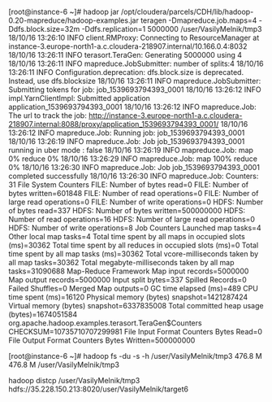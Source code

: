 [root@instance-6 ~]# hadoop jar /opt/cloudera/parcels/CDH/lib/hadoop-0.20-mapreduce/hadoop-examples.jar teragen -Dmapreduce.job.maps=4 -Ddfs.block.size=32m -Ddfs.replication=1 5000000 /user/VasilyMelnik/tmp3
18/10/16 13:26:10 INFO client.RMProxy: Connecting to ResourceManager at instance-3.europe-north1-a.c.cloudera-218907.internal/10.166.0.4:8032
18/10/16 13:26:11 INFO terasort.TeraGen: Generating 5000000 using 4
18/10/16 13:26:11 INFO mapreduce.JobSubmitter: number of splits:4
18/10/16 13:26:11 INFO Configuration.deprecation: dfs.block.size is deprecated. Instead, use dfs.blocksize
18/10/16 13:26:11 INFO mapreduce.JobSubmitter: Submitting tokens for job: job_1539693794393_0001
18/10/16 13:26:12 INFO impl.YarnClientImpl: Submitted application application_1539693794393_0001
18/10/16 13:26:12 INFO mapreduce.Job: The url to track the job: http://instance-3.europe-north1-a.c.cloudera-218907.internal:8088/proxy/application_1539693794393_0001/
18/10/16 13:26:12 INFO mapreduce.Job: Running job: job_1539693794393_0001
18/10/16 13:26:19 INFO mapreduce.Job: Job job_1539693794393_0001 running in uber mode : false
18/10/16 13:26:19 INFO mapreduce.Job:  map 0% reduce 0%
18/10/16 13:26:29 INFO mapreduce.Job:  map 100% reduce 0%
18/10/16 13:26:30 INFO mapreduce.Job: Job job_1539693794393_0001 completed successfully
18/10/16 13:26:30 INFO mapreduce.Job: Counters: 31
        File System Counters
                FILE: Number of bytes read=0
                FILE: Number of bytes written=601848
                FILE: Number of read operations=0
                FILE: Number of large read operations=0
                FILE: Number of write operations=0
                HDFS: Number of bytes read=337
                HDFS: Number of bytes written=500000000
                HDFS: Number of read operations=16
                HDFS: Number of large read operations=0
                HDFS: Number of write operations=8
        Job Counters
                Launched map tasks=4
                Other local map tasks=4
                Total time spent by all maps in occupied slots (ms)=30362
                Total time spent by all reduces in occupied slots (ms)=0
                Total time spent by all map tasks (ms)=30362
                Total vcore-milliseconds taken by all map tasks=30362
                Total megabyte-milliseconds taken by all map tasks=31090688
        Map-Reduce Framework
                Map input records=5000000
                Map output records=5000000
                Input split bytes=337
                Spilled Records=0
                Failed Shuffles=0
                Merged Map outputs=0
                GC time elapsed (ms)=489
                CPU time spent (ms)=16120
                Physical memory (bytes) snapshot=1421287424
                Virtual memory (bytes) snapshot=6337835008
                Total committed heap usage (bytes)=1674051584
        org.apache.hadoop.examples.terasort.TeraGen$Counters
                CHECKSUM=10735710707299981
        File Input Format Counters
                Bytes Read=0
        File Output Format Counters
                Bytes Written=500000000

[root@instance-6 ~]# hadoop fs -du -s -h /user/VasilyMelnik/tmp3
476.8 M  476.8 M  /user/VasilyMelnik/tmp3

hadoop distcp /user/VasilyMelnik/tmp3 hdfs://35.228.150.213:8020/user/VasilyMelnik/target6
